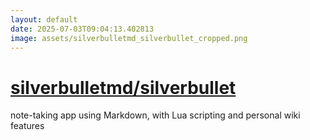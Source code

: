 ```yaml
---
layout: default
date: 2025-07-03T09:04:13.402813
image: assets/silverbulletmd_silverbullet_cropped.png
---
```


# [silverbulletmd/silverbullet](https://github.com/silverbulletmd/silverbullet)

note-taking app using Markdown, with Lua scripting and personal wiki features
